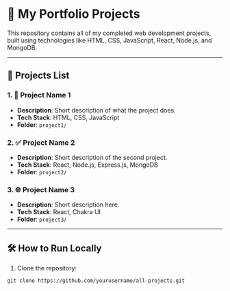 # 🚀 My Portfolio Projects

This repository contains all of my completed web development projects, built using technologies like HTML, CSS, JavaScript, React, Node.js, and MongoDB.

---

## 📁 Projects List

### 1. 📝 Project Name 1
- **Description**: Short description of what the project does.
- **Tech Stack**: HTML, CSS, JavaScript
- **Folder**: `project1/`

### 2. ✅ Project Name 2
- **Description**: Short description of the second project.
- **Tech Stack**: React, Node.js, Express.js, MongoDB
- **Folder**: `project2/`

### 3. 🌐 Project Name 3
- **Description**: Short description here.
- **Tech Stack**: React, Chakra UI
- **Folder**: `project3/`

---

## 🛠️ How to Run Locally

1. Clone the repository:

```bash
git clone https://github.com/yourusername/all-projects.git
